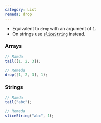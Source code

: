 ```yaml
---
category: List
remeda: drop
---
```


- Equivalent to `drop` with an argument of `1`.
- On strings use [`sliceString`](/docs#sliceString) instead.

### Arrays

```ts
// Ramda
tail([1, 2, 3]);

// Remeda
drop([1, 2, 3], 1);
```

### Strings

```ts
// Ramda
tail("abc");

// Remeda
sliceString("abc", 1);
```
